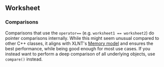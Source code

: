 ## Worksheet

### Comparisons

Comparisons that use the `operator==` (e.g. `worksheet1 == worksheet2`) do pointer comparisons internally. While this might seem unusual compared to other C++ classes, it aligns with XLNT's [Memory model](/docs/basics/MemoryModel.md) and ensures the best performance, while being good enough for most use cases. If you instead want to perform a deep comparison of all underlying objects, use `compare()` instead.
